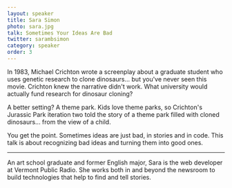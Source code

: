 ```yaml
---
layout: speaker
title: Sara Simon
photo: sara.jpg
talk: Sometimes Your Ideas Are Bad
twitter: sarambsimon
category: speaker
order: 3
---
```


In 1983, Michael Crichton wrote a screenplay about a graduate student who uses genetic research to clone dinosaurs... but you've never seen this movie. Crichton knew the narrative didn't work. What university would actually fund research for dinosaur cloning?

A better setting? A theme park. Kids love theme parks, so Crichton's Jurassic Park iteration two told the story of a theme park filled with cloned dinosaurs... from the view of a child.

You get the point. Sometimes ideas are just bad, in stories and in code. This talk is about recognizing bad ideas and turning them into good ones.

---

An art school graduate and former English major, Sara is the web developer at Vermont Public Radio. She works both in and beyond the newsroom to build technologies that help to find and tell stories.
